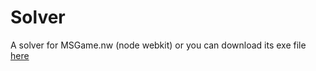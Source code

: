 # Solver
A solver for MSGame.nw (node webkit)
or you can download its exe file [here](https://mega.nz/#F!5E8CVQJS!j0trk6Zy8GoOk36M3xTbEg)
